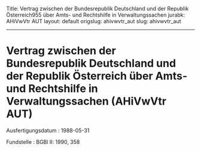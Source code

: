 Title: Vertrag zwischen der Bundesrepublik Deutschland und der Republik Österreich955
  über Amts- und Rechtshilfe in Verwaltungssachen
jurabk: AHiVwVtr AUT
layout: default
origslug: ahivwvtr_aut
slug: ahivwvtr_aut

---

# Vertrag zwischen der Bundesrepublik Deutschland und der Republik Österreich über Amts- und Rechtshilfe in Verwaltungssachen (AHiVwVtr AUT)

Ausfertigungsdatum
:   1988-05-31

Fundstelle
:   BGBl II: 1990, 358

